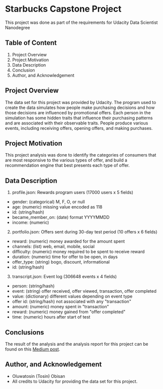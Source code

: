 # Starbucks Capstone Project
This project was done as part of the requirements for Udacity Data Scientist Nanodegree

## Table of Content
1. Project Overview
2. Project Motivation
3. Data Description
4. Conclusion
5. Author, and Acknowledgement

## Project Overview
The data set for this project was provided by Udacity. The program used to create the data simulates how people make purchasing decisions and how those decisions are influenced by promotional offers.
Each person in the simulation has some hidden traits that influence their purchasing patterns and are associated with their observable traits. People produce various events, including receiving offers, opening offers, and making purchases.

## Project Motivation
This project analysis was done to identify the categories of consumers that are most responsive to the various types of offer, and build a recommendation engine that best presents each type of offer.

## Data Description
1. profile.json: Rewards program users (17000 users x 5 fields)
- gender: (categorical) M, F, O, or null
- age: (numeric) missing value encoded as 118
- id: (string/hash)
- became_member_on: (date) format YYYYMMDD
- income: (numeric)

2. portfolio.json: Offers sent during 30-day test period (10 offers x 6 fields)
- reward: (numeric) money awarded for the amount spent
- channels: (list) web, email, mobile, social
- difficulty: (numeric) money required to be spent to receive reward
- duration: (numeric) time for offer to be open, in days
- offer_type: (string) bogo, discount, informational
- id: (string/hash)

3. transcript.json: Event log (306648 events x 4 fields)
- person: (string/hash)
- event: (string) offer received, offer viewed, transaction, offer completed
- value: (dictionary) different values depending on event type
- offer id: (string/hash) not associated with any "transaction"
- amount: (numeric) money spent in "transaction"
- reward: (numeric) money gained from "offer completed"
- time: (numeric) hours after start of test

## Conclusions
The result of the analysis and the analysis report for this project can be found on this [Medium post](https://obisanoluwatosin.medium.com/starbucks-irresistible-discount-offers-dcc5da01856a).

## Author, and Acknowledgement
* Oluwatosin (Tosin) Obisan
* All credits to Udacity for providing the data set for this project.
